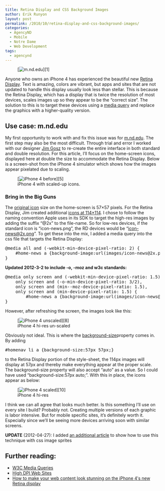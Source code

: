 ```yaml
---
title: Retina Display and CSS Background Images
author: Erik Runyon
layout: post
permalink: /2010/10/retina-display-and-css-background-images/
categories:
  - AgencyND
  - Mobile
  - Notre Dame
  - Web Development
tags:
  - agencynd
---
```

<figure>[<img class="alignright" src="/images/mdotnd-ip-small.png" alt="m.nd.edu" />][1]</figure> 

Anyone who owns an iPhone 4 has experienced the beautiful new [Retina Display][2]. Text is amazing, colors are vibrant, but apps and sites that are not updated to handle this display usually look less than stellar. This is because the Retina Display, which has a display that is twice the resolution of most devices, scales images up so they appear to be the “correct size”. The solution to this is to target these devices using a [media query][3] and replace the graphics with a higher-quality version.<!--more-->

## Use case: m.nd.edu

My first opportunity to work with and fix this issue was for [m.nd.edu][1]. The first step may also be the most difficult. Through trial and error I worked with our designer [Jim Gosz][4] to re-create the entire interface in both standard and double resolution. For this article, I’ll focus on the home-screen icons, displayed here at double the size to accommodate the Retina Display. Below is a screen-shot from the iPhone 4 simulator which shows how the images appear pixelated due to scaling.

<figure>[<img src="/images/mdotnd-ip4-before-preview.png" alt="iPhone 4 before" />][5]
<figcaption>iPhone 4 with scaled-up icons.</figcaption></figure>

### Bring in the Big Guns

The [original icon][6] size on the home-screen is 57×57 pixels. For the Retina Display, Jim created additional [icons at 114×114][7]. I chose to follow the naming convention Apple uses in its SDK to target the high-res images by adding the suffix “@2x” to the file-name. So for low-res devices, if the standard icon is “icon-news.png”, the RD devices would be “icon-news@2x.png”. To get these into the mix, I added a media query into the css file that targets the Retina Display:

<pre>@media all and (-webkit-min-device-pixel-ratio: 2) {
    #home-news a {background-image:url(images/icon-news@2x.png);}
}</pre>

**Updated 2012-3-2 to include -o, -moz and w3c standards:**

<pre>@media only screen and (-webkit-min-device-pixel-ratio: 1.5),
	only screen and (-o-min-device-pixel-ratio: 3/2),
	only screen and (min--moz-device-pixel-ratio: 1.5),
	only screen and (min-device-pixel-ratio: 1.5) {
		#home-news a {background-image:url(images/icon-news@2x.png);}
}</pre>

However, after refreshing the screen, the images look like this:

<figure>[<img src="/images/mdotnd-ip4-unscaled-preview.png" alt="iPhone 4 unscaled" />][8]
<figcaption>iPhone 4 hi-res un-scaled</figcaption></figure>

Obviously not ideal. This is where the [background-size][9]property comes in. By adding

<pre>#homenav li a {background-size:57px 57px;}</pre>

to the Retina Display portion of the style-sheet, the 114px images will display at 57px and thereby make everything appear at the proper scale. The background-size property will also accept “auto” as a value. So I could have used “background-size:57px auto;”. With this in place, the icons appear as below:

<figure>[<img src="/images/mdotnd-ip4-scaled-preview.png" alt="iPhone 4 scaled" />][10]
<figcaption>iPhone 4 hi-res</figcaption></figure>

I think we can all agree that looks much better. Is this something I’ll use on every site I build? Probably not. Creating multiple versions of each graphic is labor intensive. But for mobile specific sites, it’s definitely worth it. Especially since we’ll be seeing more devices arriving soon with similar screens.

**UPDATE** (2012-04-27): I added [an additional article][11] to show how to use this technique with css image sprites

## Further reading:

* <a href="http://www.w3.org/TR/css3-mediaqueries/">W3C Media Queries</a>
* <a href="http://webkit.org/blog/55/high-dpi-web-sites/">High DPI Web Sites</a>
* <a href="http://aralbalkan.com/3331">How to make your web content look stunning on the iPhone 4′s new Retina display</a>

 [1]: http://m.nd.edu
 [2]: http://www.apple.com/iphone/features/retina-display.html
 [3]: http://www.w3.org/TR/css3-mediaqueries/
 [4]: http://www.humanradiator.com/
 [5]: /wp-content/mdotnd-ip4-before.png
 [6]: http://m.nd.edu/webkit/css/images/icon-news.png
 [7]: http://m.nd.edu/webkit/css/images/icon-news@2x.png
 [8]: /images/mdotnd-ip4-unscaled.png
 [9]: http://www.w3.org/TR/css3-background/#the-background-size
 [10]: /wp-content/mdotnd-ip4-scaled.png
 [11]: /2012/04/hi-res-retina-display-css-sprites/